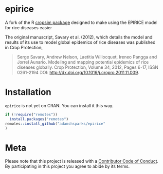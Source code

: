 
<!-- README.md is generated from README.Rmd. Please edit that file -->

# epirice

A fork of the R [cropsim
package](https://r-forge.r-project.org/R/?group_id=335) designed to make
using the EPIRICE model for rice diseases easier

The original manuscript, Savary et al. (2012), which details the model
and results of its use to model global epidemics of rice diseases was
published in Crop Protection,

> Serge Savary, Andrew Nelson, Laetitia Willocquet, Ireneo Pangga and
> Jorrel Aunario. Modeling and mapping potential epidemics of rice
> diseases globally. Crop Protection, Volume 34, 2012, Pages 6-17, ISSN
> 0261-2194 DOI: <http://dx.doi.org/10.1016/j.cropro.2011.11.009>.

# Installation

`epirice` is not yet on CRAN. You can install it this way.

``` r
if (!require("remotes"))
  install.packages("remotes")
remotes::install_github("adamshsparks/epirice"
)
```

# Meta

Please note that this project is released with a [Contributor Code of
Conduct](CONDUCT.md). By participating in this project you agree to
abide by its terms.
